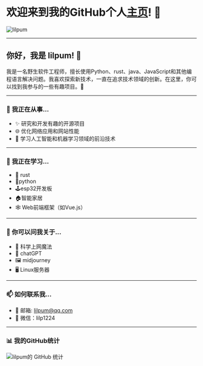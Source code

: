 # 欢迎来到我的GitHub个人[主页](https://www.lilpum.com)! 👋

![lilpum](https://lilpum-1317057502.cos.ap-guangzhou.myqcloud.com/blog_lilpum_com/pic/202304092356706.jpg/lilpumpicstyle)

---


## **你好，我是 lilpum! 🤖**

我是一名野生软件工程师，擅长使用Python、rust、java、JavaScript和其他编程语言解决问题。我喜欢探索新技术，一直在追求技术领域的创新。在这里，你可以找到我参与的一些有趣项目。🚀

---

### **🔭 我正在从事...**

- ✨ 研究和开发有趣的开源项目
- 🌐 优化网络应用和网站性能
- 🤖 学习人工智能和机器学习领域的前沿技术

---

### **🌱 我正在学习...**

- 🦀 rust
- 🐍python
- 🕹️esp32开发板
- 🏠智能家居
- 🕸️ Web前端框架（如Vue.js）

---

### **💬 你可以问我关于...**

- 🚀 科学上网魔法
- 🤖 chatGPT
- 🖼️ midjourney
- 🖥️ Linux服务器

---

### **📫 如何联系我...**

- 📧 邮箱: lilpum@qq.com
- 💬 微信：lilp1224

---

### **📊 我的GitHub统计**

![lilpum的 GitHub 统计](https://github-readme-stats.vercel.app/api?username=lilp1224&show_icons=true&theme=tokyonight)
